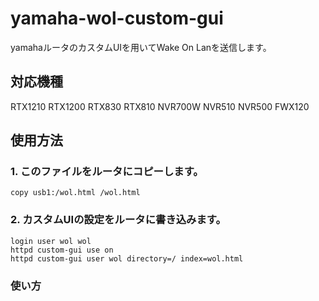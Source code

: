 # yamaha-wol-custom-gui
yamahaルータのカスタムUIを用いてWake On Lanを送信します。

## 対応機種
RTX1210 RTX1200 RTX830 RTX810 NVR700W NVR510 NVR500 FWX120

## 使用方法
### 1. このファイルをルータにコピーします。
```
copy usb1:/wol.html /wol.html
```
### 2. カスタムUIの設定をルータに書き込みます。
```
login user wol wol
httpd custom-gui use on
httpd custom-gui user wol directory=/ index=wol.html
```

### 使い方
